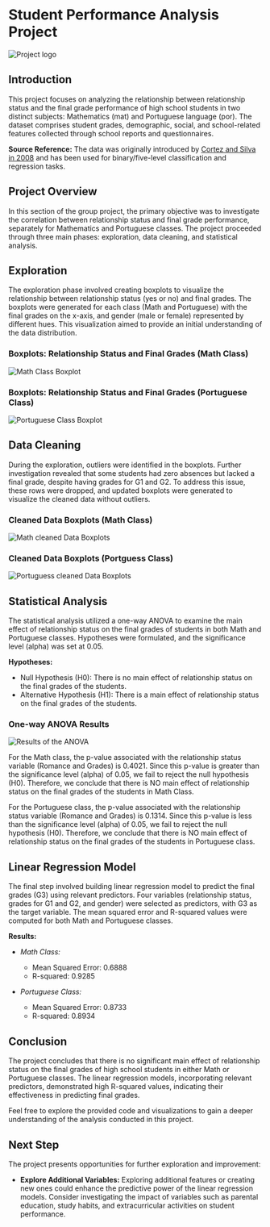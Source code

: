 # Student Performance Analysis Project

 ![Project logo](docs/project.png)

## Introduction

This project focuses on analyzing the relationship between relationship status and the final grade performance of high school students in two distinct subjects: Mathematics (mat) and Portuguese language (por). The dataset comprises student grades, demographic, social, and school-related features collected through school reports and questionnaires.

**Source Reference:** The data was originally introduced by [Cortez and Silva in 2008](https://www.sciencedirect.com/science/article/pii/S0167923609001703) and has been used for binary/five-level classification and regression tasks.

## Project Overview

In this section of the group project, the primary objective was to investigate the correlation between relationship status and final grade performance, separately for Mathematics and Portuguese classes. The project proceeded through three main phases: exploration, data cleaning, and statistical analysis.

## Exploration

The exploration phase involved creating boxplots to visualize the relationship between relationship status (yes or no) and final grades. The boxplots were generated for each class (Math and Portuguese) with the final grades on the x-axis, and gender (male or female) represented by different hues. This visualization aimed to provide an initial understanding of the data distribution.

### Boxplots: Relationship Status and Final Grades (Math Class)

![Math Class Boxplot](docs/EDA_boxplot_M.png)

### Boxplots: Relationship Status and Final Grades (Portuguese Class)

![Portuguese Class Boxplot](docs/EDA_boxplot_P.png)

## Data Cleaning

During the exploration, outliers were identified in the boxplots. Further investigation revealed that some students had zero absences but lacked a final grade, despite having grades for G1 and G2. To address this issue, these rows were dropped, and updated boxplots were generated to visualize the cleaned data without outliers.

### Cleaned Data Boxplots (Math Class)

![Math cleaned Data Boxplots](docs/Boxplot_after_clean_M.png)

### Cleaned Data Boxplots (Portguess Class)

![Portuguess cleaned Data Boxplots](docs/Boxplot_after_clean_P.png)

## Statistical Analysis

The statistical analysis utilized a one-way ANOVA to examine the main effect of relationship status on the final grades of students in both Math and Portuguese classes. Hypotheses were formulated, and the significance level (alpha) was set at 0.05.

**Hypotheses:**
- Null Hypothesis (H0): There is no main effect of relationship status on the final grades of the students.
- Alternative Hypothesis (H1): There is a main effect of relationship status on the final grades of the students.

### One-way ANOVA Results

![Results of the ANOVA](docs/anova.png)

For the Math class, the p-value associated with the relationship status variable (Romance and Grades) is 0.4021. Since this p-value is greater than the significance level (alpha) of 0.05, we fail to reject the null hypothesis (H0). Therefore, we conclude that there is NO main effect of relationship status on the final grades of the students in Math Class.

For the Portuguese class, the p-value associated with the relationship status variable (Romance and Grades) is 0.1314. Since this p-value is less than the significance level (alpha) of 0.05, we fail to reject the null hypothesis (H0). Therefore, we conclude that there is NO main effect of relationship status on the final grades of the students in Portuguese class.

## Linear Regression Model

The final step involved building linear regression model to predict the final grades (G3) using relevant predictors. Four variables (relationship status, grades for G1 and G2, and gender) were selected as predictors, with G3 as the target variable. The mean squared error and R-squared values were computed for both Math and Portuguese classes.

**Results:**
- *Math Class:*
  - Mean Squared Error: 0.6888
  - R-squared: 0.9285

- *Portuguese Class:*
  - Mean Squared Error: 0.8733
  - R-squared: 0.8934


## Conclusion

The project concludes that there is no significant main effect of relationship status on the final grades of high school students in either Math or Portuguese classes. The linear regression models, incorporating relevant predictors, demonstrated high R-squared values, indicating their effectiveness in predicting final grades.

Feel free to explore the provided code and visualizations to gain a deeper understanding of the analysis conducted in this project.

## Next Step

The project presents opportunities for further exploration and improvement:

- **Explore Additional Variables:** Exploring additional features or creating new ones could enhance the predictive power of the linear regression models. Consider investigating the impact of variables such as parental education, study habits, and extracurricular activities on student performance.
